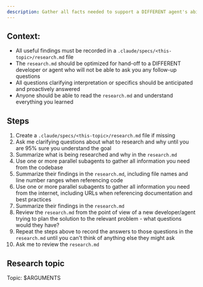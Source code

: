 ```yaml
---
description: Gather all facts needed to support a DIFFERENT agent's ability to understand the related problem well enough to solve it and record them in a research.md
---
```


## Context:

- All useful findings must be recorded in a `.claude/specs/<this-topic>/research.md` file
- The `research.md` should be optimized for hand-off to a DIFFERENT developer or agent who will not be able to ask you any follow-up questions
- All questions clarifying interpretation or specifics should be anticipated and proactively answered
- Anyone should be able to read the `research.md` and understand everything you learned

## Steps

1. Create a `.claude/specs/<this-topic>/research.md` file if missing
1. Ask me clarifying questions about what to research and why until you are 95% sure you understand the goal
1. Summarize what is being researched and why in the `research.md`
1. Use one or more parallel subagents to gather all information you need from the codebase
1. Summarize their findings in the `research.md`, including file names and line number ranges when referencing code
1. Use one or more parallel subagents to gather all information you need from the internet, including URLs when referencing documentation and best practices
1. Summarize their findings in the `research.md`
1. Review the `research.md` from the point of view of a new developer/agent trying to plan the solution to the relevant problem - what questions would they have?
1. Repeat the steps above to record the answers to those questions in the `research.md` until you can't think of anything else they might ask
1. Ask me to review the `research.md`

## Research topic

Topic: $ARGUMENTS
